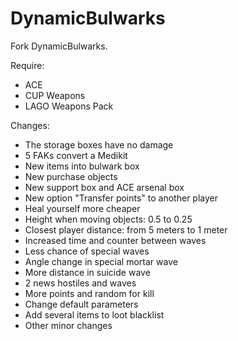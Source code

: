 # DynamicBulwarks

Fork DynamicBulwarks.

Require:

- ACE
- CUP Weapons
- LAGO Weapons Pack

Changes:

- The storage boxes have no damage
- 5 FAKs convert a Medikit
- New items into bulwark box
- New purchase objects
- New support box and ACE arsenal box
- New option "Transfer points" to another player
- Heal yourself more cheaper
- Height when moving objects: 0.5 to 0.25
- Closest player distance: from 5 meters to 1 meter
- Increased time and counter between waves
- Less chance of special waves
- Angle change in special mortar wave
- More distance in suicide wave
- 2 news hostiles and waves
- More points and random for kill
- Change default parameters
- Add several items to loot blacklist
- Other minor changes
